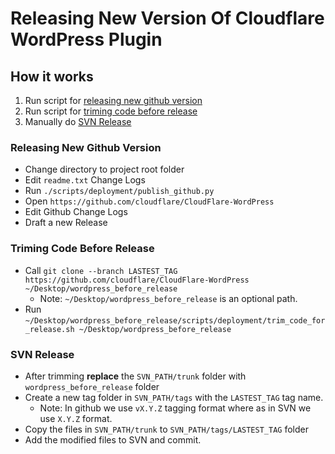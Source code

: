 # Releasing New Version Of Cloudflare WordPress Plugin

## How it works

1. Run script for [releasing new github version](#releasing-new-github-version)
2. Run script for [triming code before release](#triming-code-before-release)
3. Manually do [SVN Release](#svn-release)

### Releasing New Github Version  
- Change directory to project root folder
- Edit `readme.txt` Change Logs
- Run `./scripts/deployment/publish_github.py`  
- Open `https://github.com/cloudflare/CloudFlare-WordPress`
- Edit Github Change Logs
- Draft a new Release

### Triming Code Before Release
- Call `git clone --branch LASTEST_TAG https://github.com/cloudflare/CloudFlare-WordPress ~/Desktop/wordpress_before_release`
  - Note: `~/Desktop/wordpress_before_release` is an optional path. 
- Run `~/Desktop/wordpress_before_release/scripts/deployment/trim_code_for_release.sh ~/Desktop/wordpress_before_release`  

### SVN Release
- After trimming **replace** the `SVN_PATH/trunk` folder with `wordpress_before_release` folder
- Create a new tag folder in `SVN_PATH/tags` with the `LASTEST_TAG` tag name.
  - Note: In github we use `vX.Y.Z` tagging format where as in SVN we use `X.Y.Z` format.
- Copy the files in `SVN_PATH/trunk` to `SVN_PATH/tags/LASTEST_TAG` folder
- Add the modified files to SVN and commit. 



